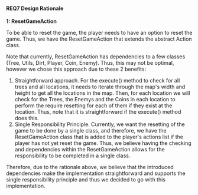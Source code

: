 #### REQ7 Design Rationale

**1: ResetGameAction**

To be able to reset the game, the player needs to have an option to reset the game.
Thus, we have the ResetGameAction that extends the abstract Action class.

Note that currently, ResetGameAction has dependencies to a few classes (Tree, Utils, Dirt, Player, Coin, Enemy).
Thus, this may not be optimal, however we chose this approach due to these 2 benefits:
1. Straightforward approach.
For the execute() method to check for all trees and all locations, it needs to iterate through the map's width and height to get all the locations
in the map. Then, for each location we will check for the Trees, the Enemys and the Coins in each location to perform the require
resetting for each of them if they exist at the location. 
Thus, note that it is straightforward if the execute() method does this.
2. Single Responsibility Principle.
Currently, we want the resetting of the game to be done by a single class, and therefore, we have the ResetGameAction class that
is added to the player's actions list if the player has not yet reset the game. Thus, we believe having the checking and dependencies
within the ResetGameAction allows for the responsibility to be completed in a single class.

Therefore, due to the rationale above, we believe that the introduced dependencies make the implementation straightforward and supports
the single responsibility principle and thus we decided to go with this implementation.
